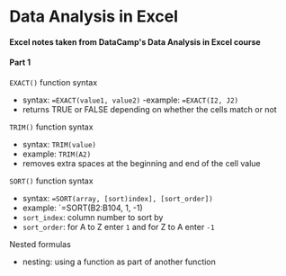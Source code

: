 # Data Analysis in Excel
#### Excel notes taken from DataCamp's Data Analysis in Excel course


#### Part 1 

`EXACT()` function syntax
- syntax:
`=EXACT(value1, value2)`
-example: 
`=EXACT(I2, J2)`
- returns TRUE or FALSE depending on whether the cells match or not

`TRIM()` function syntax
- syntax: 
`TRIM(value)` 
- example:
`TRIM(A2)`
- removes extra spaces at the beginning and end of the cell value

`SORT()` function syntax
- syntax:
`=SORT(array, [sort)index], [sort_order])`
- example:
`=SORT(B2:B104, 1, -1)
- `sort_index`: column number to sort by
- `sort_order`: for A to Z enter `1` and for Z to A enter `-1`

Nested formulas
- nesting: using a function as part of another function
